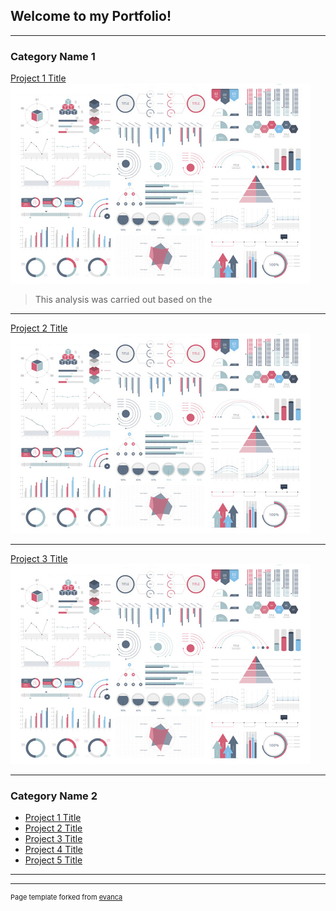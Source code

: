 ## Welcome to my Portfolio!

---

### Category Name 1 

[Project 1 Title](/sample_page)
<img src="images/dummy_thumbnail.jpg?raw=true"/>
> This analysis was carried out based on the 
---
[Project 2 Title](/pdf/sample_presentation.pdf)
<img src="images/dummy_thumbnail.jpg?raw=true"/>

---
[Project 3 Title](http://example.com/)
<img src="images/dummy_thumbnail.jpg?raw=true"/>

---

### Category Name 2

- [Project 1 Title](https://github.com/Hassanat-Awodipe/Tweet-Analysis-of-WeRateDogs/blob/main/Analysis%20of%20WeRateDogs'%20Tweet%20-%20Report%20(1).html)
- [Project 2 Title](http://example.com/)
- [Project 3 Title](http://example.com/)
- [Project 4 Title](http://example.com/)
- [Project 5 Title](http://example.com/)

---




---
<p style="font-size:11px">Page template forked from <a href="https://github.com/evanca/quick-portfolio">evanca</a></p>
<!-- Remove above link if you don't want to attibute -->
